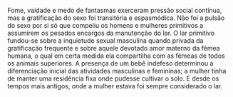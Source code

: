 ﻿Fome, vaidade e medo de fantasmas exerceram  pressão social contínua, mas a gratificação do sexo foi transitória e espasmódica. Não foi a pulsão do sexo por si só que compeliu os homens e mulheres primitivos a assumirem os pesados encargos da manutenção do lar. O lar primitivo fundou-se sobre a inquietude sexual masculina quando privada da gratificação frequente e sobre aquele devotado amor materno da fêmea humana, o qual em certa medida ela compartilha com as fêmeas de todos os animais superiores. A presença de um bebê indefeso determinou a diferenciação inicial das atividades masculinas e femininas; a mulher tinha de manter uma residência fixa onde pudesse cultivar o solo. E desde os tempos mais antigos, onde a mulher estava foi sempre considerado o lar.